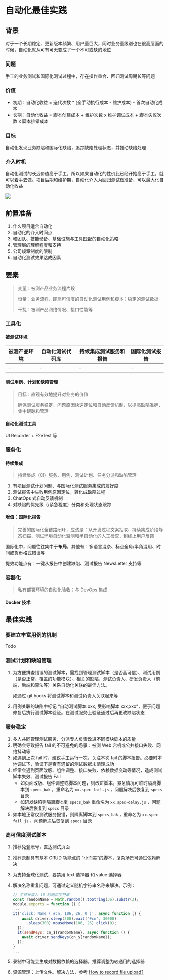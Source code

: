 # 自动化最佳实践

## 背景

对于一个长期稳定、更新版本频繁、用户量巨大，同时业务量级别也在很高层面的时候，自动化就从可有可无变成了一个不可或缺的地位

### 问题

手工的业务测试和国际化测试过程中，存在操作重合、回归测试周期长等问题

### 价值

- 初期：自动化收益 = 迭代次数 * (全手动执行成本 - 维护成本) - 首次自动化成本
- 长期：自动化收益 = 脚本创建成本 + 维护次数 x 维护调试成本 + 脚本失败次数 x 脚本排错成本

### 目标

自动化发现业务缺陷和国际化缺陷，追踪缺陷处理状态，并推动缺陷处理

### 介入时机

自动化测试的长远价值高于手工，所以如果自动化的性价比已经开始高于手工，就可以着手去做。项目后期和维护期，自动化介入为回归测试做准备，可以最大化自动化收益

![](/Users/ting/github/defensor-e2e/docs/automation_Turning_point.jpg)

## 前置准备

1. 什么项目适合自动化
2. 自动化的介入时间点
3. 和团队、技能储备、基础设施与工具匹配的自动化策略
4. 管理层的理解程度和支持
5. 公司规章制度的限制
6. 自动化测试效果达成因素

## 要素

> 变量：被测产品业务流程片段
>
> 恒量：业务流程，即高可信度的自动化测试用例和脚本；稳定的测试数据
>
> 干扰：被测产品网络情况、接口性能等

### 工具化

#### 被测试环境

| 被测产品环境 | 自动化测试代码库 | 持续集成测试服务和报告 | 国际化测试报告 |
| ------------ | ---------------- | ---------------------- | -------------- |
| -            | -                | -                      | -              |

#### 测试用例、计划和缺陷管理

> 目标：直观有效地提升对业务的价值
>
> 确保测试服务稳定、问题原因快速定位和自动反馈机制，以提高缺陷准确、集中跟踪和管理

#### 自动化测试工具

UI Recorder + F2eTest 等

### 服务化

#### 持续集成

> 持续集成（CI）服务、用例、测试计划、任务分派和缺陷管理

1. 有项目测试计划问题、与国际化测试服务集成的友好度
2. 测试报告中失败用例原因定位，转化成缺陷过程
3. ChatOps 式自动反馈机制
4. 对缺陷的优先级（/紧急程度）分类和处理状态跟踪

#### 增值：国际化报告

> 完善的国际化全链路闭环，应该是：从开发过程文案抽取、持续集成阶段静态扫描、测试环境自动化监测和半自动化的人工检查，到线上用户反馈

国际化中，问题往往集中于**布局**，其他有：多语言混杂、标点全角/半角混用、时间或货币格式错误等

提效功能点有：一键从报告中创建缺陷、测试报告 NewsLetter 支持等

### 容器化

> 私有部署环境的自动化验收；与 DevOps 集成

#### Docker 技术

## 最佳实践

### 要建立丰富用例的机制

Todo

### 测试计划和缺陷管理

1. 为方便排查错误的测试脚本，需找到管理测试脚本（是否高可信）、测试用例（是否正常、覆盖的功能模块）、相关的缺陷、测试负责人、研发负责人（前端、后端和算法等）关系自动化关联的最佳方法。

   如通过 git hooks 将测试脚本和测试负责人关联起来等

2. 用例关联的缺陷中标记 “自动测试脚本 xxx, 受影响脚本 xxx,xxx“，便于问题修复后执行测试脚本验证。在测试服务上验证通过后再更改缺陷状态

### 服务稳定

1. 多人共同管理测试服务、分派专人负责改进不同模块脚本的质量
2. 明确会导致报告 fail 的不可避免的场景：被测 Web 宕机或公共接口失败、网络抖动等
3. 如遇到上次 fail 时，建议手工运行一次，关注本次 fail 的脚本报告。必要时本地调试下，验证下是否有遗留的测试数据未清理成功
4. 经常会遇到页面改版、组件调整、接口失败、依赖数据变动等情况，造成测试脚本失效、测试报告 Fail
   - 如页面改版、组件调整或脚本问题，则改进脚本，紧急情况可临时隔离脚本到 `specs_bak` ，重命名为 `xx.spec-fail.js` ，问题解决后恢复到 `specs` 目录
   - 如研发缺陷则隔离脚本到 `specs_bak` 重命名为 `xx.spec-delay.js` ，问题解决后恢复到 `specs` 目录
5. 如本地正常仅测试服务报错，则隔离脚本到 `specs_bak` ，重命名为 `xx.spec-fail.js` ，问题解决后恢复到 `specs` 目录

### 高可信度测试脚本

1. 推荐免登账号，直达测试页面

2. 推荐录制具有基本 CRUD 功能点的 “小而美“的脚本，复杂场景可通过依赖解决

3. 为支持全球化测试，要禁用 text 选择器 和 value 选择器

4. 解决名称重复问题，可通过定义随机字符串名称来解决。示例：

   ```javascript
   // 生成长度为 10 的随机字符串
   const randomName = Math.random().toString(36).substr(3);
   module.exports = function () {
   ...
   it('click: Name ( #cn, 106, 26, 0 )', async function () {
       await driver.sleep(300).wait('#cn', 30000)
         .sleep(300).mouseMove(106, 26).click(0);
     });
     it(sendKeys: cn_${randomName}, async function () {
       await driver.sendKeys(cn_${randomName});
     });
   }
   ...
   ```

5. 录制中可能会生成对数据依赖的选择器，推荐调整为较通用的选择器

6. 资源管理：上传文件。解决方法，参考 [How to record file upload?](https://github.com/alibaba/uirecorder#how-to-record-file-upload)
